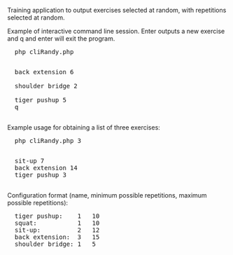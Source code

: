 Training application to output exercises selected at random, with repetitions selected at random.

Example of interactive command line session. Enter outputs a new exercise and q
  and enter will exit the program.
  <pre>
  php cliRandy.php
  </pre>
  <pre>
  back extension 6
  <Enter>
  shoulder bridge 2
  <Enter>
  tiger pushup 5
  q
  </pre>

Example usage for obtaining a list of three exercises:
  <pre>
  php cliRandy.php 3
  </pre>

  <pre>
  sit-up 7
  back extension 14
  tiger pushup 3
  </pre>

Configuration format (name, minimum possible repetitions, maximum possible repetitions):

<pre>
  tiger pushup:    1   10
  squat:           1   10
  sit-up:          2   12
  back extension:  3   15
  shoulder bridge: 1   5
</pre>
